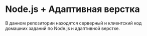 # Node.js + Адаптивная верстка

В данном репозитории находятся серверный и клиентский код домашних заданий по Node.js и адаптивной верстке.
